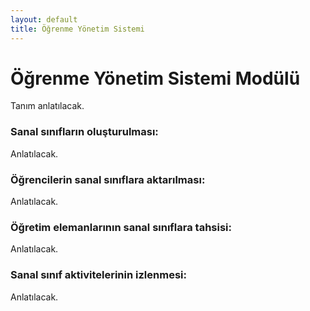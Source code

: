 ```yaml
---
layout: default
title: Öğrenme Yönetim Sistemi
---
```

# Öğrenme Yönetim Sistemi Modülü

Tanım anlatılacak.

### Sanal sınıfların oluşturulması:
Anlatılacak.

### Öğrencilerin sanal sınıflara aktarılması:
Anlatılacak.

### Öğretim elemanlarının sanal sınıflara tahsisi:
Anlatılacak.

### Sanal sınıf aktivitelerinin izlenmesi:
Anlatılacak.
